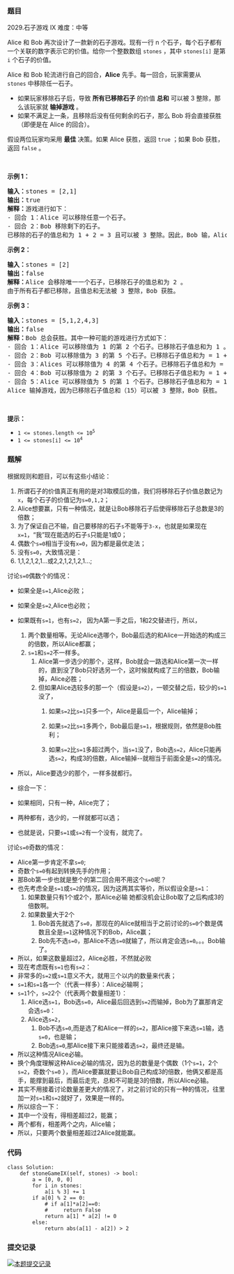 ### 题目

2029.石子游戏 IX 难度：中等
<p>Alice 和 Bob 再次设计了一款新的石子游戏。现有一行 n 个石子，每个石子都有一个关联的数字表示它的价值。给你一个整数数组 <code>stones</code> ，其中 <code>stones[i]</code> 是第 <code>i</code> 个石子的价值。</p>

<p>Alice 和 Bob 轮流进行自己的回合，<strong>Alice</strong> 先手。每一回合，玩家需要从 <code>stones</code>&nbsp;中移除任一石子。</p>

<ul>
	<li>如果玩家移除石子后，导致 <strong>所有已移除石子</strong> 的价值&nbsp;<strong>总和</strong> 可以被 3 整除，那么该玩家就 <strong>输掉游戏</strong> 。</li>
	<li>如果不满足上一条，且移除后没有任何剩余的石子，那么 Bob 将会直接获胜（即便是在 Alice 的回合）。</li>
</ul>

<p>假设两位玩家均采用&nbsp;<strong>最佳</strong> 决策。如果 Alice 获胜，返回 <code>true</code> ；如果 Bob 获胜，返回 <code>false</code> 。</p>

<p>&nbsp;</p>

<p><strong>示例 1：</strong></p>

<pre><strong>输入：</strong>stones = [2,1]
<strong>输出：</strong>true
<strong>解释：</strong>游戏进行如下：
- 回合 1：Alice 可以移除任意一个石子。
- 回合 2：Bob 移除剩下的石子。 
已移除的石子的值总和为 1 + 2 = 3 且可以被 3 整除。因此，Bob 输，Alice 获胜。
</pre>

<p><strong>示例 2：</strong></p>

<pre><strong>输入：</strong>stones = [2]
<strong>输出：</strong>false
<strong>解释：</strong>Alice 会移除唯一一个石子，已移除石子的值总和为 2 。 
由于所有石子都已移除，且值总和无法被 3 整除，Bob 获胜。
</pre>

<p><strong>示例 3：</strong></p>

<pre><strong>输入：</strong>stones = [5,1,2,4,3]
<strong>输出：</strong>false
<strong>解释：</strong>Bob 总会获胜。其中一种可能的游戏进行方式如下：
- 回合 1：Alice 可以移除值为 1 的第 2 个石子。已移除石子值总和为 1 。
- 回合 2：Bob 可以移除值为 3 的第 5 个石子。已移除石子值总和为 = 1 + 3 = 4 。
- 回合 3：Alices 可以移除值为 4 的第 4 个石子。已移除石子值总和为 = 1 + 3 + 4 = 8 。
- 回合 4：Bob 可以移除值为 2 的第 3 个石子。已移除石子值总和为 = 1 + 3 + 4 + 2 = 10.
- 回合 5：Alice 可以移除值为 5 的第 1 个石子。已移除石子值总和为 = 1 + 3 + 4 + 2 + 5 = 15.
Alice 输掉游戏，因为已移除石子值总和（15）可以被 3 整除，Bob 获胜。
</pre>

<p>&nbsp;</p>

<p><strong>提示：</strong></p>

<ul>
	<li><code>1 &lt;= stones.length &lt;= 10<sup>5</sup></code></li>
	<li><code>1 &lt;= stones[i] &lt;= 10<sup>4</sup></code></li>
</ul>

### 题解

根据规则和题目，可以有这些小结论：

1. 所谓石子的价值真正有用的是对3取模后的值，我们将移除石子价值总数记为`x`，每个石子的价值记为`s=0,1,2`；
2. Alice想要赢，只有一种情况，就是让Bob移除石子后使得移除石子总数是3的倍数；
3. 为了保证自己不输，自己要移除的石子`s`不能等于`3-x`，也就是如果现在`x=1`，“我”现在能选的石子`s`只能是1或0；
4. 偶数个`s=0`相当于没有`x=0`，因为都是最优走法；
5. 没有`s=0`，大致情况是：
6. 1,1,2,1,2,1...或2,2,1,2,1,2,1...;

讨论`s=0`偶数个的情况：

+ 如果全是`s=1`,Alice必败；
+ 如果全是`s=2`,Alice也必败；
+ 如果既有`s=1`，也有`s=2`， 因为A第一手之后，1和2交替进行，所以，
    1. 两个数量相等。无论Alice选哪个，Bob最后选的和Alice一开始选的构成三的倍数，所以Alice都赢；
    2. `s=1`和`s=2`不一样多。
        1. Alice第一步选少的那个，这样，Bob就会一路选和Alice第一次一样的，直到没了Bob只好选另一个，这时候就构成了三的倍数，Bob输掉，Alice必胜；
        2. 但如果Alice选较多的那一个（假设是`s=2`），一顿交替之后，较少的`s=1`没了，
            1. 如果`s=2`比`s=1`只多一个，Alice是最后一个，Alice输掉；

            2. 如果`s=2`比`s=1`多两个，Bob最后是`s=1`，根据规则，依然是Bob胜利；

            3. 如果`s=2`比`s=1`多超过两个，当`s=1`没了，Bob选`s=2`，Alice只能再选`s=2`，构成3的倍数，Alice输掉--就相当于前面全是`s=2`的情况。

+ 所以，Alice要选少的那个，一样多就都行。
+ 综合一下：
+ 如果相同，只有一种，Alice完了；
+ 两种都有，选少的，一样就都可以选；
+ 也就是说，只要`s=1`或`s=2`有一个没有，就完了。

讨论`s=0`奇数的情况：

+ Alice第一步肯定不拿`s=0`;
+ 奇数个`s=0`有起到转换先手的作用；
+ 那Bob第一步也就是整个的第二回合用不用这个`s=0`呢？
+ 也先考虑全是`s=1`或`s=2`的情况，因为这两其实等价，所以假设全是`s=1`：
    1. 如果数量只有1个或2个，那Alice必输 她都没机会让Bob取了之后构成3的倍数啊。
    2. 如果数量大于2个
        1. Bob首先就选了`s=0`，那现在的Alice就相当于之前讨论的`s=0`个数是偶数且全是`s=1`这种情况下的Bob，Alice赢；
        2. Bob先不选`s=0`，那Alice不选`s=0`就输了，所以肯定会选`s=0`。。。Bob输了。
+ 所以，如果这数量超过2，Alice必胜，不然就必败
+ 现在考虑既有`s=1`也有`s=2`：
+ 非常多的`s=2`或`s=1`意义不大，就用三个以内的数量来代表；
+ `s=1`和`s=1`各一个（代表一样多）：Alice必输啊；
+ `s=1`1个，`s=2`2个（代表两个数量相差1）：
    1. Alice选`s=1`，Bob选`s=0`，Alice最后回选到`s=2`而输掉，Bob为了赢那肯定会选`s=0`：
    2. Alice选`s=2`，
        1. Bob不选`s=0`,而是选了和Alice一样的`s=2`，那Alice接下来选`s=1`输，选`s=0`，也是输；
        2. Bob选`s=0`,那Alice接下来只能接着选`s=2`，最终还是输。
+ 所以这种情况Alice必输。
+ 换个角度理解这种Alice必输的情况，因为总的数量是个偶数（1个`s=1`，2个`s=2`，奇数个`s=0`
  ），而Alice要赢就要让Bob自己构成3的倍数，他俩又都是高手，能撑到最后，而最后走完，总和不可能是3的倍数，所以Alice必输。
+ 其实不用接着讨论数量差更大的情况了，对之前讨论的只有一种的情况，往里加一对`s=1`和`s=2`就好了，效果是一样的。
+ 所以综合一下：
+ 其中一个没有，得相差超过2，能赢；
+ 两个都有，相差两个之内，Alice输；
+ 所以，只要两个数量相差超过2Alice就能赢。

### 代码

~~~ Python3
class Solution:
    def stoneGameIX(self, stones) -> bool:
        a = [0, 0, 0]
        for i in stones:
            a[i % 3] += 1
        if a[0] % 2 == 0:
            # if a[1]*a[2]==0:
            #     return False
            return a[1] * a[2] != 0
        else:
            return abs(a[1] - a[2]) > 2
~~~

### 提交记录

[![本题提交记录](https://s4.ax1x.com/2022/01/22/7hd2IU.png)](https://imgtu.com/i/7hd2IU)